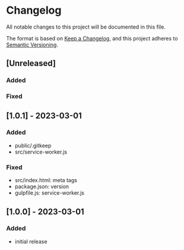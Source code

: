 
# Changelog

All notable changes to this project will be documented in this file.

The format is based on [Keep a Changelog](https://keepachangelog.com/en/1.0.0/),
and this project adheres to [Semantic Versioning](https://semver.org/spec/v2.0.0.html).


## [Unreleased]

### Added

### Fixed


## [1.0.1] - 2023-03-01

### Added
- public/.gitkeep
- src/service-worker.js

### Fixed
- src/index.html: meta tags
- package.json: version
- gulpfile.js: service-worker.js


## [1.0.0] - 2023-03-01

### Added
- initial release
